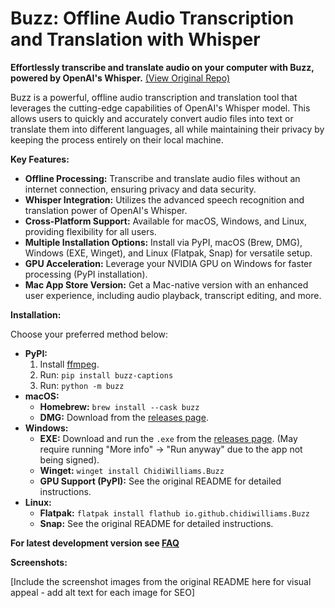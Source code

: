 # Buzz: Offline Audio Transcription and Translation with Whisper

**Effortlessly transcribe and translate audio on your computer with Buzz, powered by OpenAI's Whisper.** [(View Original Repo)](https://github.com/chidiwilliams/buzz)

Buzz is a powerful, offline audio transcription and translation tool that leverages the cutting-edge capabilities of OpenAI's Whisper model. This allows users to quickly and accurately convert audio files into text or translate them into different languages, all while maintaining their privacy by keeping the process entirely on their local machine.

**Key Features:**

*   **Offline Processing:** Transcribe and translate audio files without an internet connection, ensuring privacy and data security.
*   **Whisper Integration:** Utilizes the advanced speech recognition and translation power of OpenAI's Whisper.
*   **Cross-Platform Support:** Available for macOS, Windows, and Linux, providing flexibility for all users.
*   **Multiple Installation Options:** Install via PyPI, macOS (Brew, DMG), Windows (EXE, Winget), and Linux (Flatpak, Snap) for versatile setup.
*   **GPU Acceleration:**  Leverage your NVIDIA GPU on Windows for faster processing (PyPI installation).
*   **Mac App Store Version:** Get a Mac-native version with an enhanced user experience, including audio playback, transcript editing, and more.

**Installation:**

Choose your preferred method below:

*   **PyPI:**
    1.  Install [ffmpeg](https://www.ffmpeg.org/download.html).
    2.  Run: `pip install buzz-captions`
    3.  Run: `python -m buzz`
*   **macOS:**
    *   **Homebrew:** `brew install --cask buzz`
    *   **DMG:** Download from the [releases page](https://github.com/chidiwilliams/buzz/releases/latest).
*   **Windows:**
    *   **EXE:** Download and run the `.exe` from the [releases page](https://github.com/chidiwilliams/buzz/releases/latest). (May require running "More info" -> "Run anyway" due to the app not being signed).
    *   **Winget:** `winget install ChidiWilliams.Buzz`
    *   **GPU Support (PyPI):** See the original README for detailed instructions.
*   **Linux:**
    *   **Flatpak:** `flatpak install flathub io.github.chidiwilliams.Buzz`
    *   **Snap:** See the original README for detailed instructions.

**For latest development version see [FAQ](https://chidiwilliams.github.io/buzz/docs/faq#9-where-can-i-get-latest-development-version)**

**Screenshots:**

[Include the screenshot images from the original README here for visual appeal - add alt text for each image for SEO]